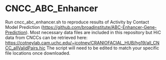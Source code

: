 # CNCC_ABC_Enhancer

Run cncc_abc_enhancer.sh to reproduce results of Activity by Contact Model Prediction (https://github.com/broadinstitute/ABC-Enhancer-Gene-Prediction).
Most necessary data files are included in this repository but HiC data from CNCCs can be retrieved here: https://cotneylab.cam.uchc.edu/~jcotney/CRANIOFACIAL_HUB/hg19/all_CNCC_allValidPairs.hic
The script will need to be edited to match your specific file locations once downloaded.
